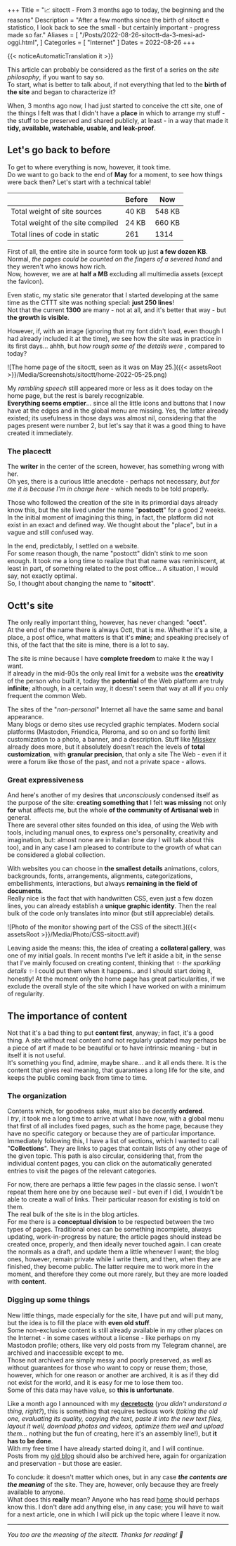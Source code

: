 +++
Title = "📈 sitoctt - From 3 months ago to today, the beginning and the reasons"
Description = "After a few months since the birth of sitoctt e statistico, I look back to see the small - but certainly important - progress made so far."
Aliases = [
  "/Posts/2022-08-26-sitoctt-da-3-mesi-ad-oggi.html",
]
Categories = [ "Internet" ]
Dates = 2022-08-26
+++

{{< noticeAutomaticTranslation it >}}



This article can probably be considered as the first of a series on the _site philosophy_, if you want to say so.  
To start, what is better to talk about, if not everything that led to the **birth of the site** and began to characterize it?

When, 3 months ago now, I had just started to conceive the ctt site, one of the things I felt was that I didn't have a **place** in which to arrange my stuff - the stuff to be preserved and shared publicly, at least - in a way that made it **tidy, available, watchable, usable, and leak-proof**.

## Let's go back to before

To get to where everything is now, however, it took time.  
Do we want to go back to the end of **May** for a moment, to see how things were back then? Let's start with a technical table!

|   | Before | Now |
|---|---|---|
| Total weight of site sources | 40 KB | 548 KB |
| Total weight of the site compiled | 24 KB | 660 KB |
| Total lines of code in static | 261 | 1314 |

First of all, the entire site in source form took up just **a few dozen KB**. Normal, _the pages could be counted on the fingers of a severed hand_ and they weren't who knows how rich.  
Now, however, we are at **half a MB** excluding all multimedia assets (except the favicon).

Even static, my static site generator that I started developing at the same time as the CTTT site was nothing special: **just 250 lines**!  
Not that the current **1300** are many - not at all, and it's better that way - but **the growth is visible**.

However, if, with an image (ignoring that my font didn't load, even though I had already included it at the time), we see how the site was in practice in its first days... ahhh, but _how rough some of the details were_ , compared to today?

![The home page of the sitoctt, seen as it was on May 25.]({{< assetsRoot >}}/Media/Screenshots/sitoctt/home-2022-05-25.png)

My _rambling speech_ still appeared more or less as it does today on the home page, but the rest is barely recognizable.  
**Everything seems emptier**... since all the little icons and buttons that I now have at the edges and in the global menu are missing. Yes, the latter already existed; its usefulness in those days was almost nil, considering that the pages present were number 2, but let's say that it was a good thing to have created it immediately.

### The placectt

The **writer** in the center of the screen, however, has something wrong with her.  
Oh yes, there is a curious little anecdote - perhaps not necessary, _but for me it is because I'm in charge here_ - which needs to be told properly.

Those who followed the creation of the site in its primordial days already know this, but the site lived under the name "**postoctt**" for a good 2 weeks.  
In the initial moment of imagining this thing, in fact, the platform did not exist in an exact and defined way. We thought about the "place", but in a vague and still confused way.

In the end, predictably, I settled on a website.  
For some reason though, the name "postoctt" didn't stink to me soon enough. It took me a long time to realize that that name was reminiscent, at least in part, of something related to the post office... A situation, I would say, not exactly optimal.  
So, I thought about changing the name to "**sitoctt**".

## Octt's site

The only really important thing, however, has never changed: "**occt**".  
At the end of the name there is always Octt, that is me. Whether it's a site, a place, a post office, what matters is that it's **mine**; and speaking precisely of this, of the fact that the site is mine, there is a lot to say.

The site is mine because I have **complete freedom** to make it the way I want.  
If already in the mid-90s the only real limit for a website was the **creativity** of the person who built it, today the **potential** of the Web platform are truly **infinite**; although, in a certain way, it doesn't seem that way at all if you only frequent the common Web.

The sites of the "_non-personal_" Internet all have the same same and banal appearance.  
Many blogs or demo sites use recycled graphic templates. Modern social platforms (Mastodon, Friendica, Pleroma, and so on and so forth) limit customization to a photo, a banner, and a description. Stuff like [Misskey](https://misskey-hub.net/en) already does more, but it absolutely doesn't reach the levels of **total customization**, with **granular precision**, that only a site The Web - even if it were a forum like those of the past, and not a private space - allows.

### Great expressiveness

And here's another of my desires that _unconsciously_ condensed itself as the purpose of the site: **creating something that** I felt **was missing** not only **for** what affects me, but the whole **of the community of Artisanal web** in general.  
There are several other sites founded on this idea, of using the Web with tools, including manual ones, to express one's personality, creativity and imagination, but: almost none are in Italian (one day I will talk about this too), and in any case I am pleased to contribute to the growth of what can be considered a global collection.

With websites you can choose in **the smallest details** animations, colors, backgrounds, fonts, arrangements, alignments, categorizations, embellishments, interactions, but always **remaining in the field of documents**.  
Really nice is the fact that with handwritten CSS, even just a few dozen lines, you can already establish a **unique graphic identity**. Then the real bulk of the code only translates into minor (but still appreciable) details.

![Photo of the monitor showing part of the CSS of the sitectt.]({{< assetsRoot >}}/Media/Photo/CSS-sitoctt.avif)

Leaving aside the means: this, the idea of ​​creating a **collateral gallery**, was one of my initial goals. In recent months I've left it aside a bit, in the sense that I've mainly focused on creating content, thinking that _✨ the sparkling details ✨_ I could put them when it happens.. and I should start doing it, honestly! At the moment only the home page has great particularities, if we exclude the overall style of the site which I have worked on with a minimum of regularity.  

## The importance of content

Not that it's a bad thing to put **content first**, anyway; in fact, it's a good thing. A site without real content and not regularly updated may perhaps be a piece of art if made to be beautiful or to have intrinsic meaning - but in itself it is not useful.  
It's something you find, admire, maybe share... and it all ends there. It is the content that gives real meaning, that guarantees a long life for the site, and keeps the public coming back from time to time.

### The organization

Contents which, for goodness sake, must also be decently **ordered**.  
I _try_, it took me a long time to arrive at what I have now, with a global menu that first of all includes fixed pages, such as the home page, because they have no specific category or because they are of particular importance.  
Immediately following this, I have a list of sections, which I wanted to call "**Collections**". They are links to pages that contain lists of any other page of the given topic. This path is also circular, considering that, from the individual content pages, you can click on the automatically generated entries to visit the pages of the relevant categories.

For now, there are perhaps a little few pages in the classic sense. I won't repeat them here one by one because _well_ - but even if I did, I wouldn't be able to create a wall of links. Their particular reason for existing is told on them.  
The real bulk of the site is in the blog articles.  
For me there is a **conceptual division** to be respected between the two types of pages. Traditional ones can be something incomplete, always updating, work-in-progress by nature; the article pages should instead be created once, properly, and then ideally never touched again. I can create the normals as a draft, and update them a little whenever I want; the blog ones, however, remain private while I write them, and then, when they are finished, they become public. The latter require me to work more in the moment, and therefore they come out more rarely, but they are more loaded with **content**.

### Digging up some things

New little things, made especially for the site, I have put and will put many, but the idea is to fill the place with **even old stuff**.  
Some non-exclusive content is still already available in my other places on the Internet - in some cases without a license - like perhaps on my Mastodon profile; others, like very old posts from my Telegram channel, are archived and inaccessible except to me.  
Those not archived are simply messy and poorly preserved, as well as without guarantees for those who want to copy or reuse them; those, however, which for one reason or another are archived, it is as if they did not exist for the world, and it is easy for me to lose them too.  
Some of this data may have value, so **this is unfortunate**.

Like a month ago I announced with my [**decretocto**](../PicoBlog.html#-2022-07-21-Decreto-fu-fatto-2) <!-- ({{< assetsRoot >}} /Files/Decreto-20-luglio-2022.pdf) --> (_you didn't understand a thing, right?_), this is something that requires tedious work (_taking the old one, evaluating its quality, copying the text, paste it into the new text files, layout it well, download photos and videos, optimize them well and upload them..._ nothing but the fun of creating, here it's an assembly line!), but **it has to be done**.  
With my free time I have already started doing it, and I will continue.  
Posts from my [old blog](https://noblogo.org/loli-documentatrice) should also be archived here, again for organization and preservation - but those are easier.

To conclude: it doesn't matter which ones, but in any case ***the contents are the meaning*** of the site. They are, however, only because they are freely available to anyone.  
What does this **really** mean? Anyone who has read [home](../index.html) should perhaps know this. I don't dare add anything else, in any case; you will have to wait for a next article, one in which I will pick up the topic where I leave it now.

---

_You too are the meaning of the sitectt. Thanks for reading! 💖_